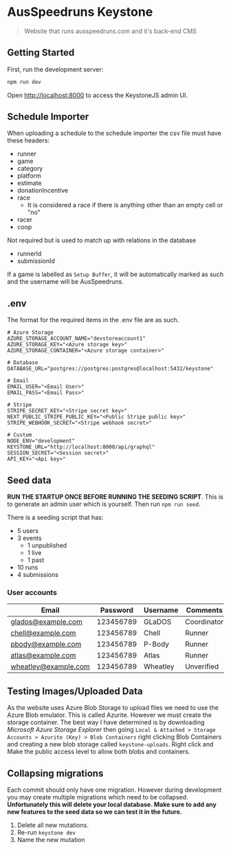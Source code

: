 # AusSpeedruns Keystone

> Website that runs ausspeedruns.com and it's back-end CMS

## Getting Started

First, run the development server:

```bash
npm run dev
```

Open [http://localhost:8000](http://localhost:8000) to access the KeystoneJS admin UI.

## Schedule Importer

When uploading a schedule to the schedule importer the csv file must have these headers:

- runner
- game
- category
- platform
- estimate
- donationIncentive
- race
  - It is considered a race if there is anything other than an empty cell or "no"
- racer
- coop

Not required but is used to match up with relations in the database

- runnerId
- submissionId

If a game is labelled as `Setup Buffer`, it will be automatically marked as such and the username will be AusSpeedruns.

## .env

The format for the required items in the .env file are as such.

```.env
# Azure Storage
AZURE_STORAGE_ACCOUNT_NAME="devstoreaccount1"
AZURE_STORAGE_KEY="<Azure storage key>"
AZURE_STORAGE_CONTAINER="<Azure storage container>"

# Database
DATABASE_URL="postgres://postgres:postgres@localhost:5432/keystone"

# Email
EMAIL_USER="<Email User>"
EMAIL_PASS="<Email Pass>"

# Stripe
STRIPE_SECRET_KEY="<Stripe secret key>"
NEXT_PUBLIC_STRIPE_PUBLIC_KEY="<Public Stripe public key>"
STRIPE_WEBHOOK_SECRET="<Stripe webhook secret>"

# Custom
NODE_ENV="development"
KEYSTONE_URL="http://localhost:8000/api/graphql"
SESSION_SECRET="<Session secret>"
API_KEY="<Api key>"
```

## Seed data

**RUN THE STARTUP ONCE BEFORE RUNNING THE SEEDING SCRIPT**. This is to generate an admin user which is yourself. Then run `npm run seed`.

There is a seeding script that has:

- 5 users
- 3 events
  - 1 unpublished
  - 1 live
  - 1 past
- 10 runs
- 4 submissions

### User accounts

| Email                | Password  | Username | Comments    |
| -------------------- | --------- | -------- | ----------- |
| glados@example.com   | 123456789 | GLaDOS   | Coordinator |
| chell@example.com    | 123456789 | Chell    | Runner      |
| pbody@example.com    | 123456789 | P-Body   | Runner      |
| atlas@example.com    | 123456789 | Atlas    | Runner      |
| wheatley@example.com | 123456789 | Wheatley | Unverified  |

## Testing Images/Uploaded Data

As the website uses Azure Blob Storage to upload files we need to use the Azure Blob emulator. This is called Azurite. However we must create the storage container. The best way I have determined is by downloading _Microsoft Azure Storage Explorer_ then going `Local & Attached > Storage Accounts > Azurite (Key) > Blob Containers` right clicking Blob Containers and creating a new blob storage called `keystone-uploads`. Right click and Make the public access level to allow both blobs and containers.

## Collapsing migrations

Each commit should only have one migration. However during development you may create multiple migrations which need to be collapsed. **Unfortunately this will delete your local database. Make sure to add any new features to the seed data so we can test it in the future.**

1. Delete all new mutations.
2. Re-run `keystone dev`
3. Name the new mutation
